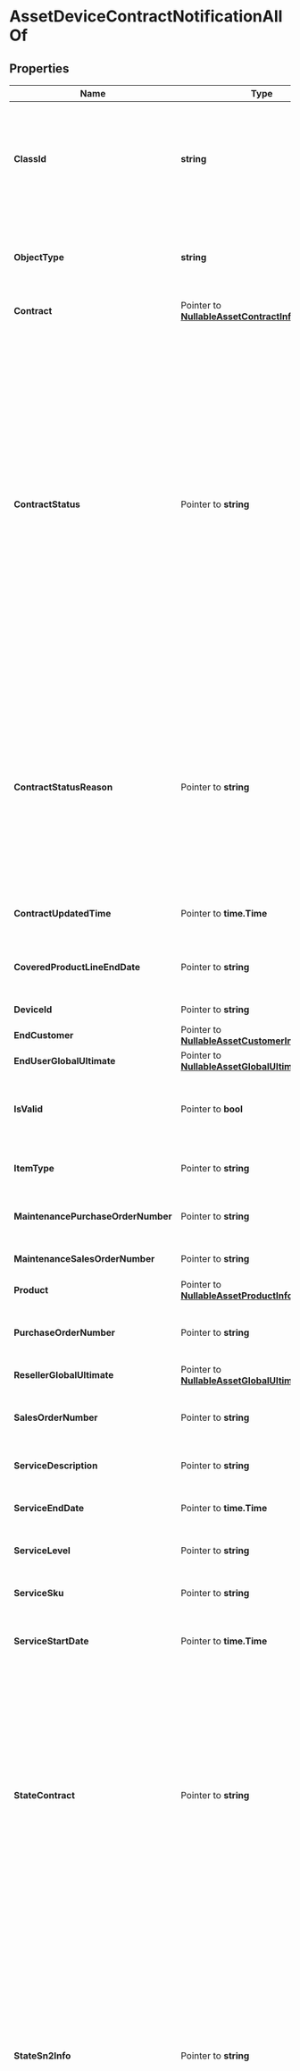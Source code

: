 # AssetDeviceContractNotificationAllOf

## Properties

Name | Type | Description | Notes
------------ | ------------- | ------------- | -------------
**ClassId** | **string** | The fully-qualified name of the instantiated, concrete type. This property is used as a discriminator to identify the type of the payload when marshaling and unmarshaling data. | [default to "asset.DeviceContractNotification"]
**ObjectType** | **string** | The fully-qualified name of the instantiated, concrete type. The value should be the same as the &#39;ClassId&#39; property. | [default to "asset.DeviceContractNotification"]
**Contract** | Pointer to [**NullableAssetContractInformation**](AssetContractInformation.md) |  | [optional] 
**ContractStatus** | Pointer to **string** | Calculated contract status that is derived based on the service line status and contract end date. It is different from serviceLineStatus property. serviceLineStatus gives us ACTIVE, OVERDUE, EXPIRED. These are transformed into Active, Expiring Soon and Not Covered. * &#x60;Unknown&#x60; - The device&#39;s contract status cannot be determined. * &#x60;Not Covered&#x60; - The Cisco device does not have a valid support contract. * &#x60;Active&#x60; - The Cisco device is covered under a active support contract. * &#x60;Expiring Soon&#x60; - The contract for this Cisco device is going to expire in the next 30 days. | [optional] [default to "Unknown"]
**ContractStatusReason** | Pointer to **string** | Reason for contract status. In case of Not Covered, reason is either Terminated or Expired. * &#x60;&#x60; - There is no reason for the specified contract status. * &#x60;Line Item Expired&#x60; - The Cisco device does not have a valid support contract, it has expired. * &#x60;Line Item Terminated&#x60; - The Cisco device does not have a valid support contract, it has been terminated. | [optional] [default to ""]
**ContractUpdatedTime** | Pointer to **time.Time** | Date and time indicating when the contract data is last refreshed. | [optional] 
**CoveredProductLineEndDate** | Pointer to **string** | End date of the covered product line. The coverage end date is fetched from Cisco SN2INFO API. | [optional] 
**DeviceId** | Pointer to **string** | Unique identifier of the Cisco device. | [optional] 
**EndCustomer** | Pointer to [**NullableAssetCustomerInformation**](AssetCustomerInformation.md) |  | [optional] 
**EndUserGlobalUltimate** | Pointer to [**NullableAssetGlobalUltimate**](AssetGlobalUltimate.md) |  | [optional] 
**IsValid** | Pointer to **bool** | Validates if the device is a genuine Cisco device. Validated is done using the Cisco SN2INFO APIs. | [optional] 
**ItemType** | Pointer to **string** | Item type of this specific Cisco device. example \&quot;Chassis\&quot;. | [optional] 
**MaintenancePurchaseOrderNumber** | Pointer to **string** | Maintenance purchase order number for the Cisco device. | [optional] 
**MaintenanceSalesOrderNumber** | Pointer to **string** | Maintenance sales order number for the Cisco device. | [optional] 
**Product** | Pointer to [**NullableAssetProductInformation**](AssetProductInformation.md) |  | [optional] 
**PurchaseOrderNumber** | Pointer to **string** | Purchase order number for the Cisco device. It is a unique number assigned for every purchase. | [optional] 
**ResellerGlobalUltimate** | Pointer to [**NullableAssetGlobalUltimate**](AssetGlobalUltimate.md) |  | [optional] 
**SalesOrderNumber** | Pointer to **string** | Sales order number for the Cisco device. It is a unique number assigned for every sale. | [optional] 
**ServiceDescription** | Pointer to **string** | The type of service contract that covers the Cisco device. | [optional] 
**ServiceEndDate** | Pointer to **time.Time** | End date for the Cisco service contract that covers this Cisco device. | [optional] 
**ServiceLevel** | Pointer to **string** | The type of service contract that covers the Cisco device. | [optional] 
**ServiceSku** | Pointer to **string** | The SKU of the service contract that covers the Cisco device. | [optional] 
**ServiceStartDate** | Pointer to **time.Time** | Start date for the Cisco service contract that covers this Cisco device. | [optional] 
**StateContract** | Pointer to **string** | Internal property used for triggering and tracking actions for contract information. * &#x60;Update&#x60; - Sn2Info/Contract information needs to be updated. * &#x60;OK&#x60; - Sn2Info/Contract information was fetched succcessfuly and updated. * &#x60;Failed&#x60; - Sn2Info/Contract information was not available  or failed while fetching. * &#x60;Retry&#x60; - Sn2Info/Contract information update failed and will be retried later. | [optional] [default to "Update"]
**StateSn2Info** | Pointer to **string** | Internal property used for triggering and tracking actions for sn2info information. * &#x60;Update&#x60; - Sn2Info/Contract information needs to be updated. * &#x60;OK&#x60; - Sn2Info/Contract information was fetched succcessfuly and updated. * &#x60;Failed&#x60; - Sn2Info/Contract information was not available  or failed while fetching. * &#x60;Retry&#x60; - Sn2Info/Contract information update failed and will be retried later. | [optional] [default to "Update"]
**WarrantyEndDate** | Pointer to **string** | End date for the warranty that covers the Cisco device. | [optional] 
**WarrantyType** | Pointer to **string** | Type of warranty that covers the Cisco device. | [optional] 
**RegisteredDevice** | Pointer to [**AssetDeviceRegistrationRelationship**](AssetDeviceRegistrationRelationship.md) |  | [optional] 

## Methods

### NewAssetDeviceContractNotificationAllOf

`func NewAssetDeviceContractNotificationAllOf(classId string, objectType string, ) *AssetDeviceContractNotificationAllOf`

NewAssetDeviceContractNotificationAllOf instantiates a new AssetDeviceContractNotificationAllOf object
This constructor will assign default values to properties that have it defined,
and makes sure properties required by API are set, but the set of arguments
will change when the set of required properties is changed

### NewAssetDeviceContractNotificationAllOfWithDefaults

`func NewAssetDeviceContractNotificationAllOfWithDefaults() *AssetDeviceContractNotificationAllOf`

NewAssetDeviceContractNotificationAllOfWithDefaults instantiates a new AssetDeviceContractNotificationAllOf object
This constructor will only assign default values to properties that have it defined,
but it doesn't guarantee that properties required by API are set

### GetClassId

`func (o *AssetDeviceContractNotificationAllOf) GetClassId() string`

GetClassId returns the ClassId field if non-nil, zero value otherwise.

### GetClassIdOk

`func (o *AssetDeviceContractNotificationAllOf) GetClassIdOk() (*string, bool)`

GetClassIdOk returns a tuple with the ClassId field if it's non-nil, zero value otherwise
and a boolean to check if the value has been set.

### SetClassId

`func (o *AssetDeviceContractNotificationAllOf) SetClassId(v string)`

SetClassId sets ClassId field to given value.


### GetObjectType

`func (o *AssetDeviceContractNotificationAllOf) GetObjectType() string`

GetObjectType returns the ObjectType field if non-nil, zero value otherwise.

### GetObjectTypeOk

`func (o *AssetDeviceContractNotificationAllOf) GetObjectTypeOk() (*string, bool)`

GetObjectTypeOk returns a tuple with the ObjectType field if it's non-nil, zero value otherwise
and a boolean to check if the value has been set.

### SetObjectType

`func (o *AssetDeviceContractNotificationAllOf) SetObjectType(v string)`

SetObjectType sets ObjectType field to given value.


### GetContract

`func (o *AssetDeviceContractNotificationAllOf) GetContract() AssetContractInformation`

GetContract returns the Contract field if non-nil, zero value otherwise.

### GetContractOk

`func (o *AssetDeviceContractNotificationAllOf) GetContractOk() (*AssetContractInformation, bool)`

GetContractOk returns a tuple with the Contract field if it's non-nil, zero value otherwise
and a boolean to check if the value has been set.

### SetContract

`func (o *AssetDeviceContractNotificationAllOf) SetContract(v AssetContractInformation)`

SetContract sets Contract field to given value.

### HasContract

`func (o *AssetDeviceContractNotificationAllOf) HasContract() bool`

HasContract returns a boolean if a field has been set.

### SetContractNil

`func (o *AssetDeviceContractNotificationAllOf) SetContractNil(b bool)`

 SetContractNil sets the value for Contract to be an explicit nil

### UnsetContract
`func (o *AssetDeviceContractNotificationAllOf) UnsetContract()`

UnsetContract ensures that no value is present for Contract, not even an explicit nil
### GetContractStatus

`func (o *AssetDeviceContractNotificationAllOf) GetContractStatus() string`

GetContractStatus returns the ContractStatus field if non-nil, zero value otherwise.

### GetContractStatusOk

`func (o *AssetDeviceContractNotificationAllOf) GetContractStatusOk() (*string, bool)`

GetContractStatusOk returns a tuple with the ContractStatus field if it's non-nil, zero value otherwise
and a boolean to check if the value has been set.

### SetContractStatus

`func (o *AssetDeviceContractNotificationAllOf) SetContractStatus(v string)`

SetContractStatus sets ContractStatus field to given value.

### HasContractStatus

`func (o *AssetDeviceContractNotificationAllOf) HasContractStatus() bool`

HasContractStatus returns a boolean if a field has been set.

### GetContractStatusReason

`func (o *AssetDeviceContractNotificationAllOf) GetContractStatusReason() string`

GetContractStatusReason returns the ContractStatusReason field if non-nil, zero value otherwise.

### GetContractStatusReasonOk

`func (o *AssetDeviceContractNotificationAllOf) GetContractStatusReasonOk() (*string, bool)`

GetContractStatusReasonOk returns a tuple with the ContractStatusReason field if it's non-nil, zero value otherwise
and a boolean to check if the value has been set.

### SetContractStatusReason

`func (o *AssetDeviceContractNotificationAllOf) SetContractStatusReason(v string)`

SetContractStatusReason sets ContractStatusReason field to given value.

### HasContractStatusReason

`func (o *AssetDeviceContractNotificationAllOf) HasContractStatusReason() bool`

HasContractStatusReason returns a boolean if a field has been set.

### GetContractUpdatedTime

`func (o *AssetDeviceContractNotificationAllOf) GetContractUpdatedTime() time.Time`

GetContractUpdatedTime returns the ContractUpdatedTime field if non-nil, zero value otherwise.

### GetContractUpdatedTimeOk

`func (o *AssetDeviceContractNotificationAllOf) GetContractUpdatedTimeOk() (*time.Time, bool)`

GetContractUpdatedTimeOk returns a tuple with the ContractUpdatedTime field if it's non-nil, zero value otherwise
and a boolean to check if the value has been set.

### SetContractUpdatedTime

`func (o *AssetDeviceContractNotificationAllOf) SetContractUpdatedTime(v time.Time)`

SetContractUpdatedTime sets ContractUpdatedTime field to given value.

### HasContractUpdatedTime

`func (o *AssetDeviceContractNotificationAllOf) HasContractUpdatedTime() bool`

HasContractUpdatedTime returns a boolean if a field has been set.

### GetCoveredProductLineEndDate

`func (o *AssetDeviceContractNotificationAllOf) GetCoveredProductLineEndDate() string`

GetCoveredProductLineEndDate returns the CoveredProductLineEndDate field if non-nil, zero value otherwise.

### GetCoveredProductLineEndDateOk

`func (o *AssetDeviceContractNotificationAllOf) GetCoveredProductLineEndDateOk() (*string, bool)`

GetCoveredProductLineEndDateOk returns a tuple with the CoveredProductLineEndDate field if it's non-nil, zero value otherwise
and a boolean to check if the value has been set.

### SetCoveredProductLineEndDate

`func (o *AssetDeviceContractNotificationAllOf) SetCoveredProductLineEndDate(v string)`

SetCoveredProductLineEndDate sets CoveredProductLineEndDate field to given value.

### HasCoveredProductLineEndDate

`func (o *AssetDeviceContractNotificationAllOf) HasCoveredProductLineEndDate() bool`

HasCoveredProductLineEndDate returns a boolean if a field has been set.

### GetDeviceId

`func (o *AssetDeviceContractNotificationAllOf) GetDeviceId() string`

GetDeviceId returns the DeviceId field if non-nil, zero value otherwise.

### GetDeviceIdOk

`func (o *AssetDeviceContractNotificationAllOf) GetDeviceIdOk() (*string, bool)`

GetDeviceIdOk returns a tuple with the DeviceId field if it's non-nil, zero value otherwise
and a boolean to check if the value has been set.

### SetDeviceId

`func (o *AssetDeviceContractNotificationAllOf) SetDeviceId(v string)`

SetDeviceId sets DeviceId field to given value.

### HasDeviceId

`func (o *AssetDeviceContractNotificationAllOf) HasDeviceId() bool`

HasDeviceId returns a boolean if a field has been set.

### GetEndCustomer

`func (o *AssetDeviceContractNotificationAllOf) GetEndCustomer() AssetCustomerInformation`

GetEndCustomer returns the EndCustomer field if non-nil, zero value otherwise.

### GetEndCustomerOk

`func (o *AssetDeviceContractNotificationAllOf) GetEndCustomerOk() (*AssetCustomerInformation, bool)`

GetEndCustomerOk returns a tuple with the EndCustomer field if it's non-nil, zero value otherwise
and a boolean to check if the value has been set.

### SetEndCustomer

`func (o *AssetDeviceContractNotificationAllOf) SetEndCustomer(v AssetCustomerInformation)`

SetEndCustomer sets EndCustomer field to given value.

### HasEndCustomer

`func (o *AssetDeviceContractNotificationAllOf) HasEndCustomer() bool`

HasEndCustomer returns a boolean if a field has been set.

### SetEndCustomerNil

`func (o *AssetDeviceContractNotificationAllOf) SetEndCustomerNil(b bool)`

 SetEndCustomerNil sets the value for EndCustomer to be an explicit nil

### UnsetEndCustomer
`func (o *AssetDeviceContractNotificationAllOf) UnsetEndCustomer()`

UnsetEndCustomer ensures that no value is present for EndCustomer, not even an explicit nil
### GetEndUserGlobalUltimate

`func (o *AssetDeviceContractNotificationAllOf) GetEndUserGlobalUltimate() AssetGlobalUltimate`

GetEndUserGlobalUltimate returns the EndUserGlobalUltimate field if non-nil, zero value otherwise.

### GetEndUserGlobalUltimateOk

`func (o *AssetDeviceContractNotificationAllOf) GetEndUserGlobalUltimateOk() (*AssetGlobalUltimate, bool)`

GetEndUserGlobalUltimateOk returns a tuple with the EndUserGlobalUltimate field if it's non-nil, zero value otherwise
and a boolean to check if the value has been set.

### SetEndUserGlobalUltimate

`func (o *AssetDeviceContractNotificationAllOf) SetEndUserGlobalUltimate(v AssetGlobalUltimate)`

SetEndUserGlobalUltimate sets EndUserGlobalUltimate field to given value.

### HasEndUserGlobalUltimate

`func (o *AssetDeviceContractNotificationAllOf) HasEndUserGlobalUltimate() bool`

HasEndUserGlobalUltimate returns a boolean if a field has been set.

### SetEndUserGlobalUltimateNil

`func (o *AssetDeviceContractNotificationAllOf) SetEndUserGlobalUltimateNil(b bool)`

 SetEndUserGlobalUltimateNil sets the value for EndUserGlobalUltimate to be an explicit nil

### UnsetEndUserGlobalUltimate
`func (o *AssetDeviceContractNotificationAllOf) UnsetEndUserGlobalUltimate()`

UnsetEndUserGlobalUltimate ensures that no value is present for EndUserGlobalUltimate, not even an explicit nil
### GetIsValid

`func (o *AssetDeviceContractNotificationAllOf) GetIsValid() bool`

GetIsValid returns the IsValid field if non-nil, zero value otherwise.

### GetIsValidOk

`func (o *AssetDeviceContractNotificationAllOf) GetIsValidOk() (*bool, bool)`

GetIsValidOk returns a tuple with the IsValid field if it's non-nil, zero value otherwise
and a boolean to check if the value has been set.

### SetIsValid

`func (o *AssetDeviceContractNotificationAllOf) SetIsValid(v bool)`

SetIsValid sets IsValid field to given value.

### HasIsValid

`func (o *AssetDeviceContractNotificationAllOf) HasIsValid() bool`

HasIsValid returns a boolean if a field has been set.

### GetItemType

`func (o *AssetDeviceContractNotificationAllOf) GetItemType() string`

GetItemType returns the ItemType field if non-nil, zero value otherwise.

### GetItemTypeOk

`func (o *AssetDeviceContractNotificationAllOf) GetItemTypeOk() (*string, bool)`

GetItemTypeOk returns a tuple with the ItemType field if it's non-nil, zero value otherwise
and a boolean to check if the value has been set.

### SetItemType

`func (o *AssetDeviceContractNotificationAllOf) SetItemType(v string)`

SetItemType sets ItemType field to given value.

### HasItemType

`func (o *AssetDeviceContractNotificationAllOf) HasItemType() bool`

HasItemType returns a boolean if a field has been set.

### GetMaintenancePurchaseOrderNumber

`func (o *AssetDeviceContractNotificationAllOf) GetMaintenancePurchaseOrderNumber() string`

GetMaintenancePurchaseOrderNumber returns the MaintenancePurchaseOrderNumber field if non-nil, zero value otherwise.

### GetMaintenancePurchaseOrderNumberOk

`func (o *AssetDeviceContractNotificationAllOf) GetMaintenancePurchaseOrderNumberOk() (*string, bool)`

GetMaintenancePurchaseOrderNumberOk returns a tuple with the MaintenancePurchaseOrderNumber field if it's non-nil, zero value otherwise
and a boolean to check if the value has been set.

### SetMaintenancePurchaseOrderNumber

`func (o *AssetDeviceContractNotificationAllOf) SetMaintenancePurchaseOrderNumber(v string)`

SetMaintenancePurchaseOrderNumber sets MaintenancePurchaseOrderNumber field to given value.

### HasMaintenancePurchaseOrderNumber

`func (o *AssetDeviceContractNotificationAllOf) HasMaintenancePurchaseOrderNumber() bool`

HasMaintenancePurchaseOrderNumber returns a boolean if a field has been set.

### GetMaintenanceSalesOrderNumber

`func (o *AssetDeviceContractNotificationAllOf) GetMaintenanceSalesOrderNumber() string`

GetMaintenanceSalesOrderNumber returns the MaintenanceSalesOrderNumber field if non-nil, zero value otherwise.

### GetMaintenanceSalesOrderNumberOk

`func (o *AssetDeviceContractNotificationAllOf) GetMaintenanceSalesOrderNumberOk() (*string, bool)`

GetMaintenanceSalesOrderNumberOk returns a tuple with the MaintenanceSalesOrderNumber field if it's non-nil, zero value otherwise
and a boolean to check if the value has been set.

### SetMaintenanceSalesOrderNumber

`func (o *AssetDeviceContractNotificationAllOf) SetMaintenanceSalesOrderNumber(v string)`

SetMaintenanceSalesOrderNumber sets MaintenanceSalesOrderNumber field to given value.

### HasMaintenanceSalesOrderNumber

`func (o *AssetDeviceContractNotificationAllOf) HasMaintenanceSalesOrderNumber() bool`

HasMaintenanceSalesOrderNumber returns a boolean if a field has been set.

### GetProduct

`func (o *AssetDeviceContractNotificationAllOf) GetProduct() AssetProductInformation`

GetProduct returns the Product field if non-nil, zero value otherwise.

### GetProductOk

`func (o *AssetDeviceContractNotificationAllOf) GetProductOk() (*AssetProductInformation, bool)`

GetProductOk returns a tuple with the Product field if it's non-nil, zero value otherwise
and a boolean to check if the value has been set.

### SetProduct

`func (o *AssetDeviceContractNotificationAllOf) SetProduct(v AssetProductInformation)`

SetProduct sets Product field to given value.

### HasProduct

`func (o *AssetDeviceContractNotificationAllOf) HasProduct() bool`

HasProduct returns a boolean if a field has been set.

### SetProductNil

`func (o *AssetDeviceContractNotificationAllOf) SetProductNil(b bool)`

 SetProductNil sets the value for Product to be an explicit nil

### UnsetProduct
`func (o *AssetDeviceContractNotificationAllOf) UnsetProduct()`

UnsetProduct ensures that no value is present for Product, not even an explicit nil
### GetPurchaseOrderNumber

`func (o *AssetDeviceContractNotificationAllOf) GetPurchaseOrderNumber() string`

GetPurchaseOrderNumber returns the PurchaseOrderNumber field if non-nil, zero value otherwise.

### GetPurchaseOrderNumberOk

`func (o *AssetDeviceContractNotificationAllOf) GetPurchaseOrderNumberOk() (*string, bool)`

GetPurchaseOrderNumberOk returns a tuple with the PurchaseOrderNumber field if it's non-nil, zero value otherwise
and a boolean to check if the value has been set.

### SetPurchaseOrderNumber

`func (o *AssetDeviceContractNotificationAllOf) SetPurchaseOrderNumber(v string)`

SetPurchaseOrderNumber sets PurchaseOrderNumber field to given value.

### HasPurchaseOrderNumber

`func (o *AssetDeviceContractNotificationAllOf) HasPurchaseOrderNumber() bool`

HasPurchaseOrderNumber returns a boolean if a field has been set.

### GetResellerGlobalUltimate

`func (o *AssetDeviceContractNotificationAllOf) GetResellerGlobalUltimate() AssetGlobalUltimate`

GetResellerGlobalUltimate returns the ResellerGlobalUltimate field if non-nil, zero value otherwise.

### GetResellerGlobalUltimateOk

`func (o *AssetDeviceContractNotificationAllOf) GetResellerGlobalUltimateOk() (*AssetGlobalUltimate, bool)`

GetResellerGlobalUltimateOk returns a tuple with the ResellerGlobalUltimate field if it's non-nil, zero value otherwise
and a boolean to check if the value has been set.

### SetResellerGlobalUltimate

`func (o *AssetDeviceContractNotificationAllOf) SetResellerGlobalUltimate(v AssetGlobalUltimate)`

SetResellerGlobalUltimate sets ResellerGlobalUltimate field to given value.

### HasResellerGlobalUltimate

`func (o *AssetDeviceContractNotificationAllOf) HasResellerGlobalUltimate() bool`

HasResellerGlobalUltimate returns a boolean if a field has been set.

### SetResellerGlobalUltimateNil

`func (o *AssetDeviceContractNotificationAllOf) SetResellerGlobalUltimateNil(b bool)`

 SetResellerGlobalUltimateNil sets the value for ResellerGlobalUltimate to be an explicit nil

### UnsetResellerGlobalUltimate
`func (o *AssetDeviceContractNotificationAllOf) UnsetResellerGlobalUltimate()`

UnsetResellerGlobalUltimate ensures that no value is present for ResellerGlobalUltimate, not even an explicit nil
### GetSalesOrderNumber

`func (o *AssetDeviceContractNotificationAllOf) GetSalesOrderNumber() string`

GetSalesOrderNumber returns the SalesOrderNumber field if non-nil, zero value otherwise.

### GetSalesOrderNumberOk

`func (o *AssetDeviceContractNotificationAllOf) GetSalesOrderNumberOk() (*string, bool)`

GetSalesOrderNumberOk returns a tuple with the SalesOrderNumber field if it's non-nil, zero value otherwise
and a boolean to check if the value has been set.

### SetSalesOrderNumber

`func (o *AssetDeviceContractNotificationAllOf) SetSalesOrderNumber(v string)`

SetSalesOrderNumber sets SalesOrderNumber field to given value.

### HasSalesOrderNumber

`func (o *AssetDeviceContractNotificationAllOf) HasSalesOrderNumber() bool`

HasSalesOrderNumber returns a boolean if a field has been set.

### GetServiceDescription

`func (o *AssetDeviceContractNotificationAllOf) GetServiceDescription() string`

GetServiceDescription returns the ServiceDescription field if non-nil, zero value otherwise.

### GetServiceDescriptionOk

`func (o *AssetDeviceContractNotificationAllOf) GetServiceDescriptionOk() (*string, bool)`

GetServiceDescriptionOk returns a tuple with the ServiceDescription field if it's non-nil, zero value otherwise
and a boolean to check if the value has been set.

### SetServiceDescription

`func (o *AssetDeviceContractNotificationAllOf) SetServiceDescription(v string)`

SetServiceDescription sets ServiceDescription field to given value.

### HasServiceDescription

`func (o *AssetDeviceContractNotificationAllOf) HasServiceDescription() bool`

HasServiceDescription returns a boolean if a field has been set.

### GetServiceEndDate

`func (o *AssetDeviceContractNotificationAllOf) GetServiceEndDate() time.Time`

GetServiceEndDate returns the ServiceEndDate field if non-nil, zero value otherwise.

### GetServiceEndDateOk

`func (o *AssetDeviceContractNotificationAllOf) GetServiceEndDateOk() (*time.Time, bool)`

GetServiceEndDateOk returns a tuple with the ServiceEndDate field if it's non-nil, zero value otherwise
and a boolean to check if the value has been set.

### SetServiceEndDate

`func (o *AssetDeviceContractNotificationAllOf) SetServiceEndDate(v time.Time)`

SetServiceEndDate sets ServiceEndDate field to given value.

### HasServiceEndDate

`func (o *AssetDeviceContractNotificationAllOf) HasServiceEndDate() bool`

HasServiceEndDate returns a boolean if a field has been set.

### GetServiceLevel

`func (o *AssetDeviceContractNotificationAllOf) GetServiceLevel() string`

GetServiceLevel returns the ServiceLevel field if non-nil, zero value otherwise.

### GetServiceLevelOk

`func (o *AssetDeviceContractNotificationAllOf) GetServiceLevelOk() (*string, bool)`

GetServiceLevelOk returns a tuple with the ServiceLevel field if it's non-nil, zero value otherwise
and a boolean to check if the value has been set.

### SetServiceLevel

`func (o *AssetDeviceContractNotificationAllOf) SetServiceLevel(v string)`

SetServiceLevel sets ServiceLevel field to given value.

### HasServiceLevel

`func (o *AssetDeviceContractNotificationAllOf) HasServiceLevel() bool`

HasServiceLevel returns a boolean if a field has been set.

### GetServiceSku

`func (o *AssetDeviceContractNotificationAllOf) GetServiceSku() string`

GetServiceSku returns the ServiceSku field if non-nil, zero value otherwise.

### GetServiceSkuOk

`func (o *AssetDeviceContractNotificationAllOf) GetServiceSkuOk() (*string, bool)`

GetServiceSkuOk returns a tuple with the ServiceSku field if it's non-nil, zero value otherwise
and a boolean to check if the value has been set.

### SetServiceSku

`func (o *AssetDeviceContractNotificationAllOf) SetServiceSku(v string)`

SetServiceSku sets ServiceSku field to given value.

### HasServiceSku

`func (o *AssetDeviceContractNotificationAllOf) HasServiceSku() bool`

HasServiceSku returns a boolean if a field has been set.

### GetServiceStartDate

`func (o *AssetDeviceContractNotificationAllOf) GetServiceStartDate() time.Time`

GetServiceStartDate returns the ServiceStartDate field if non-nil, zero value otherwise.

### GetServiceStartDateOk

`func (o *AssetDeviceContractNotificationAllOf) GetServiceStartDateOk() (*time.Time, bool)`

GetServiceStartDateOk returns a tuple with the ServiceStartDate field if it's non-nil, zero value otherwise
and a boolean to check if the value has been set.

### SetServiceStartDate

`func (o *AssetDeviceContractNotificationAllOf) SetServiceStartDate(v time.Time)`

SetServiceStartDate sets ServiceStartDate field to given value.

### HasServiceStartDate

`func (o *AssetDeviceContractNotificationAllOf) HasServiceStartDate() bool`

HasServiceStartDate returns a boolean if a field has been set.

### GetStateContract

`func (o *AssetDeviceContractNotificationAllOf) GetStateContract() string`

GetStateContract returns the StateContract field if non-nil, zero value otherwise.

### GetStateContractOk

`func (o *AssetDeviceContractNotificationAllOf) GetStateContractOk() (*string, bool)`

GetStateContractOk returns a tuple with the StateContract field if it's non-nil, zero value otherwise
and a boolean to check if the value has been set.

### SetStateContract

`func (o *AssetDeviceContractNotificationAllOf) SetStateContract(v string)`

SetStateContract sets StateContract field to given value.

### HasStateContract

`func (o *AssetDeviceContractNotificationAllOf) HasStateContract() bool`

HasStateContract returns a boolean if a field has been set.

### GetStateSn2Info

`func (o *AssetDeviceContractNotificationAllOf) GetStateSn2Info() string`

GetStateSn2Info returns the StateSn2Info field if non-nil, zero value otherwise.

### GetStateSn2InfoOk

`func (o *AssetDeviceContractNotificationAllOf) GetStateSn2InfoOk() (*string, bool)`

GetStateSn2InfoOk returns a tuple with the StateSn2Info field if it's non-nil, zero value otherwise
and a boolean to check if the value has been set.

### SetStateSn2Info

`func (o *AssetDeviceContractNotificationAllOf) SetStateSn2Info(v string)`

SetStateSn2Info sets StateSn2Info field to given value.

### HasStateSn2Info

`func (o *AssetDeviceContractNotificationAllOf) HasStateSn2Info() bool`

HasStateSn2Info returns a boolean if a field has been set.

### GetWarrantyEndDate

`func (o *AssetDeviceContractNotificationAllOf) GetWarrantyEndDate() string`

GetWarrantyEndDate returns the WarrantyEndDate field if non-nil, zero value otherwise.

### GetWarrantyEndDateOk

`func (o *AssetDeviceContractNotificationAllOf) GetWarrantyEndDateOk() (*string, bool)`

GetWarrantyEndDateOk returns a tuple with the WarrantyEndDate field if it's non-nil, zero value otherwise
and a boolean to check if the value has been set.

### SetWarrantyEndDate

`func (o *AssetDeviceContractNotificationAllOf) SetWarrantyEndDate(v string)`

SetWarrantyEndDate sets WarrantyEndDate field to given value.

### HasWarrantyEndDate

`func (o *AssetDeviceContractNotificationAllOf) HasWarrantyEndDate() bool`

HasWarrantyEndDate returns a boolean if a field has been set.

### GetWarrantyType

`func (o *AssetDeviceContractNotificationAllOf) GetWarrantyType() string`

GetWarrantyType returns the WarrantyType field if non-nil, zero value otherwise.

### GetWarrantyTypeOk

`func (o *AssetDeviceContractNotificationAllOf) GetWarrantyTypeOk() (*string, bool)`

GetWarrantyTypeOk returns a tuple with the WarrantyType field if it's non-nil, zero value otherwise
and a boolean to check if the value has been set.

### SetWarrantyType

`func (o *AssetDeviceContractNotificationAllOf) SetWarrantyType(v string)`

SetWarrantyType sets WarrantyType field to given value.

### HasWarrantyType

`func (o *AssetDeviceContractNotificationAllOf) HasWarrantyType() bool`

HasWarrantyType returns a boolean if a field has been set.

### GetRegisteredDevice

`func (o *AssetDeviceContractNotificationAllOf) GetRegisteredDevice() AssetDeviceRegistrationRelationship`

GetRegisteredDevice returns the RegisteredDevice field if non-nil, zero value otherwise.

### GetRegisteredDeviceOk

`func (o *AssetDeviceContractNotificationAllOf) GetRegisteredDeviceOk() (*AssetDeviceRegistrationRelationship, bool)`

GetRegisteredDeviceOk returns a tuple with the RegisteredDevice field if it's non-nil, zero value otherwise
and a boolean to check if the value has been set.

### SetRegisteredDevice

`func (o *AssetDeviceContractNotificationAllOf) SetRegisteredDevice(v AssetDeviceRegistrationRelationship)`

SetRegisteredDevice sets RegisteredDevice field to given value.

### HasRegisteredDevice

`func (o *AssetDeviceContractNotificationAllOf) HasRegisteredDevice() bool`

HasRegisteredDevice returns a boolean if a field has been set.


[[Back to Model list]](../README.md#documentation-for-models) [[Back to API list]](../README.md#documentation-for-api-endpoints) [[Back to README]](../README.md)


